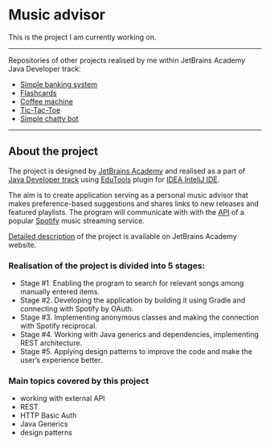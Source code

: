 # Music advisor
This is the project I am currently working on.
___
Repositories of other projects realised by me within JetBrains Academy Java Developer track:
- [Simple banking system](https://github.com/WojciechChrzastek/jba-simple-banking-system)
- [Flashcards](https://github.com/WojciechChrzastek/jba-flashcards)
- [Coffee machine](https://github.com/WojciechChrzastek/jba-coffee-machine)
- [Tic-Tac-Toe](https://github.com/WojciechChrzastek/jba-tic-tac-toe)
- [Simple chatty bot](https://github.com/WojciechChrzastek/jba-simple-chatty-bot)
___

## About the project

The project is designed by [JetBrains Academy](https://www.jetbrains.com/academy/) and realised as a part of [Java Developer track](https://hyperskill.org/onboarding) using [EduTools](https://plugins.jetbrains.com/plugin/10081-edutools) plugin for [IDEA InteliJ IDE](https://www.jetbrains.com/idea/).

The aim is to create application serving as a personal music advisor that makes preference-based suggestions and shares links to new releases and featured playlists. The program will communicate with with the [API](https://developer.spotify.com/documentation/web-api/) of a popular [Spotify](https://www.spotify.com/pl/) music streaming service.

[Detailed description](https://hyperskill.org/projects/62) of the project is available on JetBrains Academy website.

### Realisation of the project is divided into 5 stages:
- Stage #1. Enabling the program to search for relevant songs among manually entered items.
- Stage #2. Developing the application by building it using Gradle and connecting with Spotify by OAuth.
- Stage #3. Implementing anonymous classes and making the connection with Spotify reciprocal.
- Stage #4. Working with Java generics and dependencies, implementing REST architecture.
- Stage #5. Applying design patterns to improve the code and make the user’s experience better.

### Main topics covered by this project
- working with external API
- REST
- HTTP Basic Auth
- Java Generics
- design patterns
